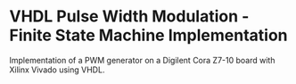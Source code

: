 # VHDL Pulse Width Modulation - Finite State Machine Implementation
Implementation of a PWM generator on a Digilent Cora Z7-10 board with Xilinx Vivado using VHDL. 

